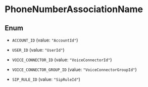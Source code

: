 

# PhoneNumberAssociationName

## Enum


* `ACCOUNT_ID` (value: `"AccountId"`)

* `USER_ID` (value: `"UserId"`)

* `VOICE_CONNECTOR_ID` (value: `"VoiceConnectorId"`)

* `VOICE_CONNECTOR_GROUP_ID` (value: `"VoiceConnectorGroupId"`)

* `SIP_RULE_ID` (value: `"SipRuleId"`)



